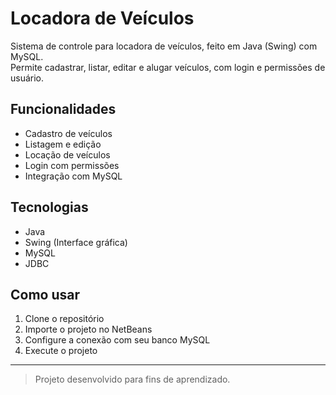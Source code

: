 # Locadora de Veículos

Sistema de controle para locadora de veículos, feito em Java (Swing) com MySQL.  
Permite cadastrar, listar, editar e alugar veículos, com login e permissões de usuário.

## Funcionalidades
- Cadastro de veículos
- Listagem e edição
- Locação de veículos
- Login com permissões
- Integração com MySQL

## Tecnologias
- Java
- Swing (Interface gráfica)
- MySQL
- JDBC

## Como usar
1. Clone o repositório
2. Importe o projeto no NetBeans
3. Configure a conexão com seu banco MySQL
4. Execute o projeto

---

> Projeto desenvolvido para fins de aprendizado.
